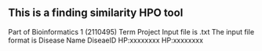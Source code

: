 ## This is a finding similarity HPO tool
Part of Bioinformatics 1 (2110495) Term Project
Input file is .txt
The input file format is
			Disease Name
			DiseaeID
			HP:xxxxxxxx
			HP:xxxxxxxx
